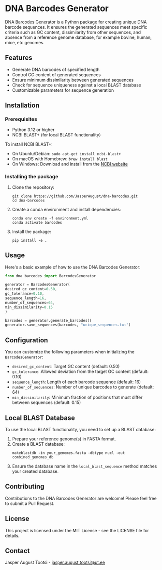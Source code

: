 # DNA Barcodes Generator

DNA Barcodes Generator is a Python package for creating unique DNA barcode sequences. It ensures the generated sequences meet specific criteria such as GC content, dissimilarity from other sequences, and absence from a reference genome database, for example bovine, human, mice, etc genomes.

## Features

- Generate DNA barcodes of specified length
- Control GC content of generated sequences
- Ensure minimum dissimilarity between generated sequences
- Check for sequence uniqueness against a local BLAST database
- Customizable parameters for sequence generation

## Installation

### Prerequisites

- Python 3.12 or higher
- NCBI BLAST+ (for local BLAST functionality)

To install NCBI BLAST+:

- On Ubuntu/Debian: `sudo apt-get install ncbi-blast+`
- On macOS with Homebrew: `brew install blast`
- On Windows: Download and install from the [NCBI website](https://ftp.ncbi.nlm.nih.gov/blast/executables/blast+/LATEST/)

### Installing the package

1. Clone the repository:

   ```
   git clone https://github.com/JasperAugust/dna-barcodes.git
   cd dna-barcodes
   ```

2. Create a conda environment and install dependencies:

   ```
   conda env create -f environment.yml
   conda activate barcodes
   ```

3. Install the package:
   ```
   pip install -e .
   ```

## Usage

Here's a basic example of how to use the DNA Barcodes Generator:

```python
from dna_barcodes import BarcodesGenerator

generator = BarcodesGenerator(
desired_gc_content=0.50,
gc_tolerance=0.10,
sequence_length=16,
number_of_sequences=64,
min_dissimilarity=0.15
)

barcodes = generator.generate_barcodes()
generator.save_sequences(barcodes, "unique_sequences.txt")
```

## Configuration

You can customize the following parameters when initializing the `BarcodesGenerator`:

- `desired_gc_content`: Target GC content (default: 0.50)
- `gc_tolerance`: Allowed deviation from the target GC content (default: 0.10)
- `sequence_length`: Length of each barcode sequence (default: 16)
- `number_of_sequences`: Number of unique barcodes to generate (default: 64)
- `min_dissimilarity`: Minimum fraction of positions that must differ between sequences (default: 0.15)

## Local BLAST Database

To use the local BLAST functionality, you need to set up a BLAST database:

1. Prepare your reference genome(s) in FASTA format.
2. Create a BLAST database:
   ```
   makeblastdb -in your_genomes.fasta -dbtype nucl -out combined_genomes_db
   ```
3. Ensure the database name in the `local_blast_sequence` method matches your created database.

## Contributing

Contributions to the DNA Barcodes Generator are welcome! Please feel free to submit a Pull Request.

## License

This project is licensed under the MIT License - see the LICENSE file for details.

## Contact

Jasper August Tootsi - jasper.august.tootsi@ut.ee
